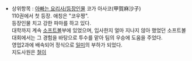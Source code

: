   * 상위항목 : [아빠는 요리사/등장인물](%EC%95%84%EB%B9%A0%EB%8A%94%20%EC%9A%94%EB%A6%AC%EC%82%AC/%EB%93%B1%EC%9E%A5%EC%9D%B8%EB%AC%BC.md)
코가 아사코(甲賀麻沙子)  
110권에서 첫 등장. 애칭은 "코우짱".  
등장인물 치고 강한 파마를 하고 있다.  
대학까지 계속 [소프트볼](%EC%86%8C%ED%94%84%ED%8A%B8%EB%B3%BC.md)부에 있었으며, 입사한지 얼마 지나지
않아 했었던 소프트볼 대회에서는 그 경험을 바탕으로 투수를 맡아 팀의 우승에 도움을 주었다.  
영업2과에 배속되어 정식으로 [일미](%EC%9D%BC%EB%AF%B8.md)의 부하가 되었다.  
지도사원은 [철이](%EC%B2%A0%EC%9D%B4.md)

